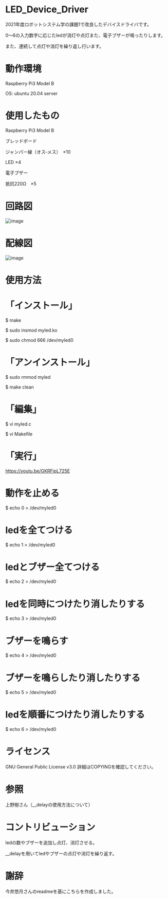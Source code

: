 # LED_Device_Driver
2021年度ロボットシステム学の課題1で改良したデバイスドライバです。

0～6の入力数字に応じたledが消灯や点灯また、電子ブザーが鳴ったりします。

また、連続して点灯や消灯を繰り返し行います。


# 動作環境
Raspberry Pi3 Model B

OS: ubuntu 20.04 server

# 使用したもの
Raspberry Pi3 Model B

ブレッドボード

ジャンパー線（オス‐メス）　×10

LED ×4

電子ブザー

抵抗220Ω　×5


# 回路図
![image](https://user-images.githubusercontent.com/92083106/146315685-fa5f8062-741b-4a9b-9193-18b106f8e093.png)

# 配線図
![image](https://user-images.githubusercontent.com/92083106/146252105-9ab0c7ee-3a8c-41b0-9679-5fcace129244.png)



# 使用方法
# 「インストール」

$ make

$ sudo insmod myled.ko

$ sudo chmod 666 /dev/myled0

# 「アンインストール」
$ sudo rmmod myled

$ make clean

# 「編集」
$ vi myled.c

$ vi Makefile

# 「実行」
https://youtu.be/GKRFipL725E
# 動作を止める
$ echo 0 > /dev/myled0
# ledを全てつける
$ echo 1 > /dev/myled0 
# ledとブザー全てつける
$ echo 2 > /dev/myled0 
# ledを同時につけたり消したりする
$ echo 3 > /dev/myled0 
# ブザーを鳴らす
$ echo 4 > /dev/myled0 
# ブザーを鳴らしたり消したりする
$ echo 5 > /dev/myled0 
# ledを順番につけたり消したりする
$ echo 6 > /dev/myled0 

# ライセンス
GNU General Public License v3.0
詳細はCOPYINGを確認してください。

# 参照
上野樹さん（__delayの使用方法について）

# コントリビューション
ledの数やブザーを追加し点灯、消灯させる。

__delayを用いてledやブザーの点灯や消灯を繰り返す。

# 謝辞
今井悠月さんのreadmeを基にこちらを作成しました。
